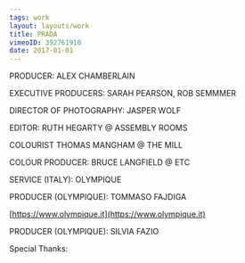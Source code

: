 ```yaml
---
tags: work
layout: layouts/work
title: PRADA
vimeoID: 392761910
date: 2017-01-01
---
```


PRODUCER: ALEX CHAMBERLAIN

EXECUTIVE PRODUCERS: SARAH PEARSON, ROB SEMMMER

DIRECTOR OF PHOTOGRAPHY: JASPER WOLF

EDITOR: RUTH HEGARTY @ ASSEMBLY ROOMS

COLOURIST THOMAS MANGHAM @ THE MILL

COLOUR PRODUCER: BRUCE LANGFIELD @ ETC

SERVICE (ITALY): OLYMPIQUE

PRODUCER (OLYMPIQUE): TOMMASO FAJDIGA

[https://www.olympique.it](https://www.olympique.it)

PRODUCER (OLYMPIQUE): SILVIA FAZIO

Special Thanks:
